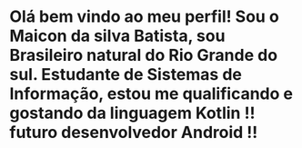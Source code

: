 ## 
# Olá bem vindo ao meu perfil! Sou o Maicon da silva Batista, sou Brasileiro natural do Rio Grande do sul. Estudante de Sistemas de Informação, estou me qualificando e gostando da linguagem Kotlin !! futuro desenvolvedor Android !!
